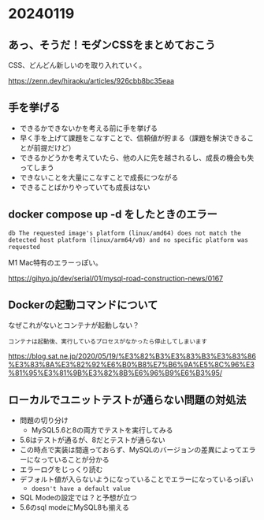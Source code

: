 # 20240119

## あっ、そうだ！モダンCSSをまとめておこう

CSS、どんどん新しいのを取り入れていく。

https://zenn.dev/hiraoku/articles/926cbb8bc35eaa

## 手を挙げる

- できるかできないかを考える前に手を挙げる
- 早く手を上げて課題をこなすことで、信頼値が貯まる（課題を解決できることが前提だけど）
- できるかどうかを考えていたら、他の人に先を越されるし、成長の機会も失ってしまう
- できないことを大量にこなすことで成長につながる
- できることばかりやっていても成長はない

## docker compose up -d をしたときのエラー

`db The requested image's platform (linux/amd64) does not match the detected host platform (linux/arm64/v8) and no specific platform was requested`

M1 Mac特有のエラーっぽい。

https://gihyo.jp/dev/serial/01/mysql-road-construction-news/0167

## Dockerの起動コマンドについて

なぜこれがないとコンテナが起動しない？

`コンテナは起動後、実行しているプロセスがなかったら停止してしまいます`

https://blog.sat.ne.jp/2020/05/19/%E3%82%B3%E3%83%B3%E3%83%86%E3%83%8A%E3%82%92%E6%B0%B8%E7%B6%9A%E5%8C%96%E3%81%95%E3%81%9B%E3%82%8B%E6%96%B9%E6%B3%95/

## ローカルでユニットテストが通らない問題の対処法

- 問題の切り分け
    - MySQL5.6と8の両方でテストを実行してみる
- 5.6はテストが通るが、8だとテストが通らない
- この時点で実装は間違っておらず、MySQLのバージョンの差異によってエラーになっていることが分かる
- エラーログをじっくり読む
- デフォルト値が入らないようになっていることでエラーになっているっぽい
    - `doesn't have a default value`
- SQL Modeの設定では？と予想が立つ
- 5.6のsql modeにMySQL8も揃える
